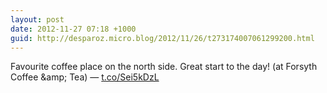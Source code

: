 ```yaml
---
layout: post
date: 2012-11-27 07:18 +1000
guid: http://desparoz.micro.blog/2012/11/26/t273174007061299200.html
---
```

Favourite coffee place on the north side. Great start to the day! (at Forsyth Coffee &amp;amp; Tea) — [t.co/Sei5kDzL](http://t.co/Sei5kDzL)
